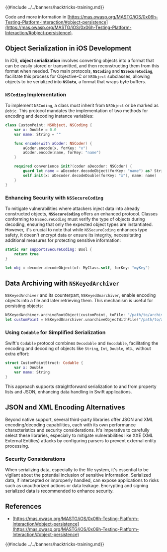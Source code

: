 {{#include ../../banners/hacktricks-training.md}}

Code and more information in [https://mas.owasp.org/MASTG/iOS/0x06h-Testing-Platform-Interaction/#object-persistence](https://mas.owasp.org/MASTG/iOS/0x06h-Testing-Platform-Interaction/#object-persistence).

## Object Serialization in iOS Development

In iOS, **object serialization** involves converting objects into a format that can be easily stored or transmitted, and then reconstructing them from this format when needed. Two main protocols, **`NSCoding`** and **`NSSecureCoding`**, facilitate this process for Objective-C or `NSObject` subclasses, allowing objects to be serialized into **`NSData`**, a format that wraps byte buffers.

### **`NSCoding`** Implementation

To implement `NSCoding`, a class must inherit from `NSObject` or be marked as `@objc`. This protocol mandates the implementation of two methods for encoding and decoding instance variables:

```swift
class CustomPoint: NSObject, NSCoding {
    var x: Double = 0.0
    var name: String = ""

    func encode(with aCoder: NSCoder) {
        aCoder.encode(x, forKey: "x")
        aCoder.encode(name, forKey: "name")
    }

    required convenience init?(coder aDecoder: NSCoder) {
        guard let name = aDecoder.decodeObject(forKey: "name") as? String else { return nil }
        self.init(x: aDecoder.decodeDouble(forKey: "x"), name: name)
    }
}
```

### **Enhancing Security with `NSSecureCoding`**

To mitigate vulnerabilities where attackers inject data into already constructed objects, **`NSSecureCoding`** offers an enhanced protocol. Classes conforming to `NSSecureCoding` must verify the type of objects during decoding, ensuring that only the expected object types are instantiated. However, it's crucial to note that while `NSSecureCoding` enhances type safety, it doesn't encrypt data or ensure its integrity, necessitating additional measures for protecting sensitive information:

```swift
static var supportsSecureCoding: Bool {
    return true
}

let obj = decoder.decodeObject(of: MyClass.self, forKey: "myKey")
```

## Data Archiving with `NSKeyedArchiver`

`NSKeyedArchiver` and its counterpart, `NSKeyedUnarchiver`, enable encoding objects into a file and later retrieving them. This mechanism is useful for persisting objects:

```swift
NSKeyedArchiver.archiveRootObject(customPoint, toFile: "/path/to/archive")
let customPoint = NSKeyedUnarchiver.unarchiveObjectWithFile("/path/to/archive") as? CustomPoint
```

### Using `Codable` for Simplified Serialization

Swift's `Codable` protocol combines `Decodable` and `Encodable`, facilitating the encoding and decoding of objects like `String`, `Int`, `Double`, etc., without extra effort:

```swift
struct CustomPointStruct: Codable {
    var x: Double
    var name: String
}
```

This approach supports straightforward serialization to and from property lists and JSON, enhancing data handling in Swift applications.

## JSON and XML Encoding Alternatives

Beyond native support, several third-party libraries offer JSON and XML encoding/decoding capabilities, each with its own performance characteristics and security considerations. It's imperative to carefully select these libraries, especially to mitigate vulnerabilities like XXE (XML External Entities) attacks by configuring parsers to prevent external entity processing.

### Security Considerations

When serializing data, especially to the file system, it's essential to be vigilant about the potential inclusion of sensitive information. Serialized data, if intercepted or improperly handled, can expose applications to risks such as unauthorized actions or data leakage. Encrypting and signing serialized data is recommended to enhance security.

## References

- [https://mas.owasp.org/MASTG/iOS/0x06h-Testing-Platform-Interaction/#object-persistence](https://mas.owasp.org/MASTG/iOS/0x06h-Testing-Platform-Interaction/#object-persistence)

{{#include ../../banners/hacktricks-training.md}}

